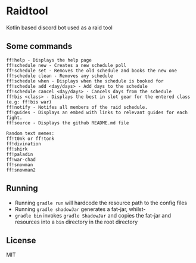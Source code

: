 # Raidtool

Kotlin based discord bot used as a raid tool
 
## Some commands
```
ff!help - Displays the help page
ff!schedule new - Creates a new schedule poll
ff!schedule set - Removes the old schedule and books the new one
ff!schedule clean - Removes any schedule
ff!schedule when - Displays when the schedule is booked for
ff!schedule add <day/days> - Add days to the schedule
ff!schedule cancel <day/days> - Cancels days from the schedule
ff!bis <class> - Displays the best in slot gear for the entered class (e.g: ff!bis war)
ff!notify - Notifes all members of the raid schedule.
ff!guides - Displays an embed with links to relevant guides for each fight.
ff!source - Displays the github README.md file 

Random text memes:
ff!t0nk or ff!tonk
ff!divination
ff!shirk
ff!paladin
ff!war-chad
ff!snowman
ff!snowman2
```

## Running
* Running `gradle run` will hardcode the resource path to the config files
* Running `gradle shadowJar` generates a fat-jar, whilst- 
* `gradle bin` invokes `gradle ShadowJar` and copies the fat-jar and resources into a `bin` directory in the root directory
  
License
----
MIT

